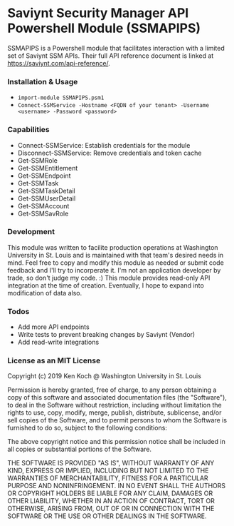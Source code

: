 # Saviynt Security Manager API Powershell Module (SSMAPIPS)

SSMAPIPS is a Powershell module that facilitates interaction with a limited set of Saviynt SSM APIs. Their full API reference document is linked at https://saviynt.com/api-reference/. 

### Installation & Usage

- `import-module SSMAPIPS.psm1`
- `Connect-SSMService -Hostname <FQDN of your tenant> -Username <username> -Password <password>`

### Capabilities
- Connect-SSMService: Establish credentials for the module
- Disconnect-SSMService: Remove credentials and token cache
- Get-SSMRole
- Get-SSMEntitlement
- Get-SSMEndpoint
- Get-SSMTask
- Get-SSMTaskDetail
- Get-SSMUserDetail
- Get-SSMAccount
- Get-SSMSavRole

### Development

This module was written to facilite production operations at Washington University in St. Louis and is maintained with that team's desired needs in mind. Feel free to copy and modify this module as needed or submit code feedback and I'll try to incorperate it. I'm not an application developer by trade, so don't judge my code. :) This module provides read-only API integration at the time of creation. Eventually, I hope to expand into modification of data also.

### Todos

 - Add more API endpoints
 - Write tests to prevent breaking changes by Saviynt (Vendor)
 - Add read-write integrations

### License as an MIT License

Copyright (c) 2019 Ken Koch @ Washington University in St. Louis

Permission is hereby granted, free of charge, to any person obtaining a copy
of this software and associated documentation files (the "Software"), to deal
in the Software without restriction, including without limitation the rights
to use, copy, modify, merge, publish, distribute, sublicense, and/or sell
copies of the Software, and to permit persons to whom the Software is
furnished to do so, subject to the following conditions:

The above copyright notice and this permission notice shall be included in all
copies or substantial portions of the Software.

THE SOFTWARE IS PROVIDED "AS IS", WITHOUT WARRANTY OF ANY KIND, EXPRESS OR
IMPLIED, INCLUDING BUT NOT LIMITED TO THE WARRANTIES OF MERCHANTABILITY,
FITNESS FOR A PARTICULAR PURPOSE AND NONINFRINGEMENT. IN NO EVENT SHALL THE
AUTHORS OR COPYRIGHT HOLDERS BE LIABLE FOR ANY CLAIM, DAMAGES OR OTHER
LIABILITY, WHETHER IN AN ACTION OF CONTRACT, TORT OR OTHERWISE, ARISING FROM,
OUT OF OR IN CONNECTION WITH THE SOFTWARE OR THE USE OR OTHER DEALINGS IN THE
SOFTWARE.

